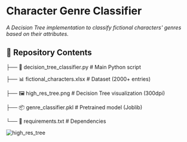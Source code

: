 # Character Genre Classifier 

*A Decision Tree implementation to classify fictional characters' genres based on their attributes.*
## 📂 Repository Contents

├── 📄 decision_tree_classifier.py # Main Python script

├── 📊 fictional_characters.xlsx # Dataset (2000+ entries)

├── 🖼️ high_res_tree.png # Decision Tree visualization (300dpi)

├── 📦 genre_classifier.pkl # Pretrained model (Joblib)

└── 📄 requirements.txt # Dependencies

![high_res_tree](https://github.com/user-attachments/assets/1a62a16d-ed28-4768-b2fe-7a12ec440561)
